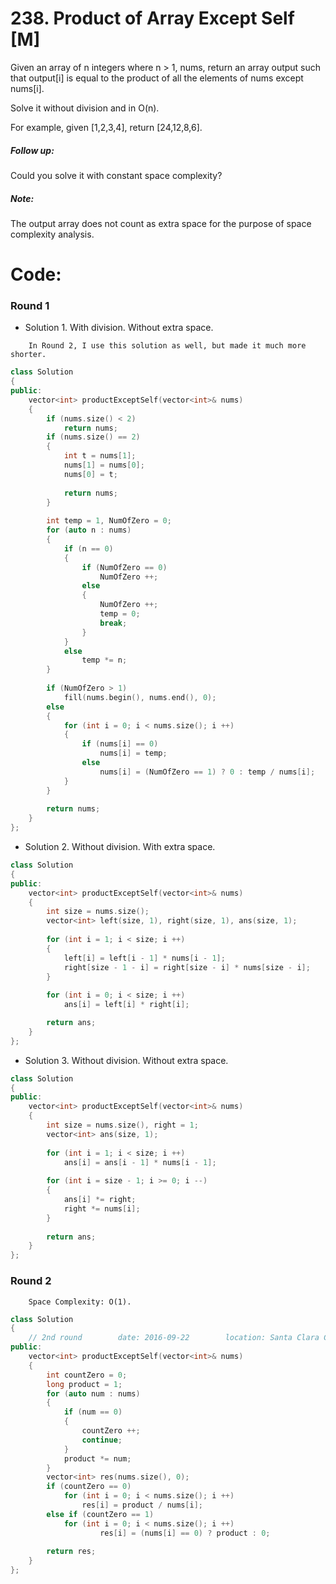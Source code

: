 # 238. Product of Array Except Self [M]
Given an array of n integers where n > 1, nums, return an array output such that output[i] is equal to the product of all the elements of nums except nums[i].

Solve it without division and in O(n).

For example, given [1,2,3,4], return [24,12,8,6].

##### Follow up:
Could you solve it with constant space complexity?

##### Note: 
The output array does not count as extra space for the purpose of space complexity analysis.

# Code:
### Round 1
- Solution 1. With division. Without extra space.
```
    In Round 2, I use this solution as well, but made it much more shorter.
```
```c++
class Solution 
{
public:
    vector<int> productExceptSelf(vector<int>& nums) 
    {
        if (nums.size() < 2)    
            return nums;
        if (nums.size() == 2)    
        {
            int t = nums[1];
            nums[1] = nums[0];
            nums[0] = t;
            
            return nums;
        }
            
        int temp = 1, NumOfZero = 0;
        for (auto n : nums)
        {
            if (n == 0)
            {
                if (NumOfZero == 0)
                    NumOfZero ++;
                else
                {
                    NumOfZero ++;
                    temp = 0;
                    break;
                }
            }
            else
                temp *= n;
        }
        
        if (NumOfZero > 1)
            fill(nums.begin(), nums.end(), 0);
        else
        {
            for (int i = 0; i < nums.size(); i ++)
            {
                if (nums[i] == 0)
                    nums[i] = temp;
                else
                    nums[i] = (NumOfZero == 1) ? 0 : temp / nums[i];
            }
        }
            
        return nums;
    }
};
````
- Solution 2. Without division. With extra space.
```c++
class Solution 
{
public:
    vector<int> productExceptSelf(vector<int>& nums) 
    {
        int size = nums.size();
        vector<int> left(size, 1), right(size, 1), ans(size, 1);
        
        for (int i = 1; i < size; i ++)
        {
            left[i] = left[i - 1] * nums[i - 1];
            right[size - 1 - i] = right[size - i] * nums[size - i];
        }
        
        for (int i = 0; i < size; i ++)
            ans[i] = left[i] * right[i];

        return ans;
    }
};
```
- Solution 3. Without division. Without extra space.
```c++
class Solution 
{
public:
    vector<int> productExceptSelf(vector<int>& nums) 
    {
        int size = nums.size(), right = 1;
        vector<int> ans(size, 1);
        
        for (int i = 1; i < size; i ++)
            ans[i] = ans[i - 1] * nums[i - 1];
        
        for (int i = size - 1; i >= 0; i --)
        {
            ans[i] *= right;
            right *= nums[i];
        }
        
        return ans;
    }
};
```

### Round 2
```
    Space Complexity: O(1).
```
```c++
class Solution 
{
    // 2nd round        date: 2016-09-22        location: Santa Clara Central Park Library
public:
    vector<int> productExceptSelf(vector<int>& nums) 
    {
        int countZero = 0;
        long product = 1;
        for (auto num : nums)
        {
            if (num == 0)
            {
                countZero ++;
                continue;
            }
            product *= num;
        }
        vector<int> res(nums.size(), 0);
        if (countZero == 0)
            for (int i = 0; i < nums.size(); i ++)
                res[i] = product / nums[i];
        else if (countZero == 1)
            for (int i = 0; i < nums.size(); i ++)
                    res[i] = (nums[i] == 0) ? product : 0;
        
        return res;
    }
};
```
